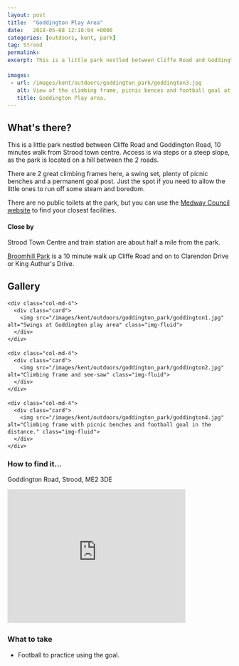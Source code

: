 ```yaml
---
layout: post
title:  "Goddington Play Area"
date:   2018-05-08 12:18:04 +0000
categories: [outdoors, kent, park]
tag: Strood
permalink: 
excerpt: This is a little park nestled between Cliffe Road and Goddington Road in Strood.  Great for restless childen on the way home from shopping.

images: 
 - url: /images/kent/outdoors/goddington_park/goddington3.jpg
   alt: View of the climbing frame, picnic bences and football goal at the park.
   title: Goddington Play area.
---
```


## What's there?

This is a little park nestled between Cliffe Road and Goddington Road, 10 minutes walk from Strood town centre.  Access is via steps or a steep slope, as the park is located on a hill between the 2 roads.

There are 2 great climbing frames here, a swing set, plenty of picnic benches and a permanent goal post.  Just the spot if you need to allow the little ones to run off some steam and boredom.

There are no public toilets at the park, but you can use the [Medway Council website](http://www.medway.gov.uk/information/findmynearest.aspx?stype=36) to find your closest facilities.

#### Close by

Strood Town Centre and train station are about half a mile from the park.

[Broomhill Park](/outdoors/kent/park/2018/05/08/broomhill.html) is a 10 minute walk up Cliffe Road and on to Clarendon Drive or King Authur's Drive.

## Gallery

<div class="container">

  <div class="row">

    <div class="col-md-4">
      <div class="card">
        <img src="/images/kent/outdoors/goddington_park/goddington1.jpg" alt="Swings at Goddington play area" class="img-fluid">
      </div> 
    </div>

    <div class="col-md-4">
      <div class="card">
        <img src="/images/kent/outdoors/goddington_park/goddington2.jpg" alt="Climbing frame and see-saw" class="img-fluid">
      </div>
    </div>

    <div class="col-md-4">
      <div class="card">
        <img src="/images/kent/outdoors/goddington_park/goddington4.jpg" alt="Climbing frame with picnic benches and football goal in the distance." class="img-fluid">
      </div>
    </div>

  </div>      
</div>


### How to find it...
Goddington Road, Strood, ME2 3DE

<iframe src="https://www.google.com/maps/embed?pb=!1m14!1m12!1m3!1d155.56631717026303!2d0.4948994894986809!3d51.401932479209634!2m3!1f0!2f0!3f0!3m2!1i1024!2i768!4f13.1!5e0!3m2!1sen!2suk!4v1525786508054" width="400" height="300" frameborder="0" style="border:0" allowfullscreen></iframe>

### What to take

* Football to practice using the goal.
